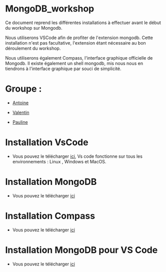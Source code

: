 # MongoDB_workshop

Ce document reprend les différentes installations à effectuer avant le début du workshop sur Mongodb. 

Nous utiliserons VSCode afin de profiter de l'extension mongodb. Cette installation n'est pas facultative, l'extension étant nécessaire au bon déroulement du workshop. 

Nous utiliserons également Compass, l'interface graphique officielle de Mongodb. Il existe également un shell mongodb, mis nous nous en tiendrons à l'interface graphique par souci de simplicité.

# Groupe :

- [Antoine](https://github.com/anjessen)

- [Valentin](https://github.com/massartval)

- [Pauline](https://github.com/LynnFoy)

# Installation VsCode

- Vous pouvez le télécharger [ici](https://code.visualstudio.com/), Vs code fonctionne sur tous les environnements :
Linux , Windows et MacOS.

# Installation MongoDB

- Vous pouvez le télécharger [ici](https://docs.mongodb.com/manual/tutorial/install-mongodb-on-ubuntu/)

# Installation Compass

- Vous pouvez le télécharger [ici](https://docs.mongodb.com/compass/master/install)

# Installation MongoDB pour VS Code
 
 - Vous pouvez le télécharger [ici](https://docs.mongodb.com/mongodb-vscode/install)
